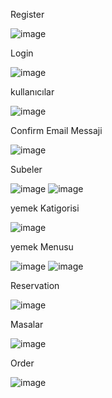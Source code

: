 Register

![image](https://github.com/omer-el-osman/staj_1_Restoran/assets/104498125/d22d48df-06a5-4d62-99e6-8a2f547b1aeb)

Login

![image](https://github.com/omer-el-osman/staj_1_Restoran/assets/104498125/65023509-648a-4bd6-a3c2-8613f3852ecd)

kullanıcılar

![image](https://github.com/omer-el-osman/staj_1_Restoran/assets/104498125/ef79622b-50b1-4589-91aa-5b2b84a0bfa3)

Confirm Email Messaji

![image](https://github.com/omer-el-osman/staj_1_Restoran/assets/104498125/8244128e-8339-441a-b8f2-e4bea9a81477)

Subeler

![image](https://github.com/omer-el-osman/staj_1_Restoran/assets/104498125/3e4151b5-b8ac-4cec-bfa1-e3ca05d34105)
![image](https://github.com/omer-el-osman/staj_1_Restoran/assets/104498125/03d87c61-3538-4efb-8821-1b59f1328ad1)

yemek Katigorisi

![image](https://github.com/omer-el-osman/staj_1_Restoran/assets/104498125/3f2585f4-0760-4edb-9e90-1a09799a2576)

yemek Menusu

![image](https://github.com/omer-el-osman/staj_1_Restoran/assets/104498125/930393b7-a1a6-4816-b693-a56a2400a713)
![image](https://github.com/omer-el-osman/staj_1_Restoran/assets/104498125/c1e32f1d-52f4-4dca-83f0-45bd1cfd3c4c)

Reservation

![image](https://github.com/omer-el-osman/staj_1_Restoran/assets/104498125/ac0ea771-9a25-4b0c-8c12-09eca377a52d)

Masalar

![image](https://github.com/omer-el-osman/staj_1_Restoran/assets/104498125/33ecb0b5-e83d-4b30-9cb5-1cd7d260a6ff)

Order

![image](https://github.com/omer-el-osman/staj_1_Restoran/assets/104498125/61973085-0b01-416d-afaf-6737d0f0d10a)
